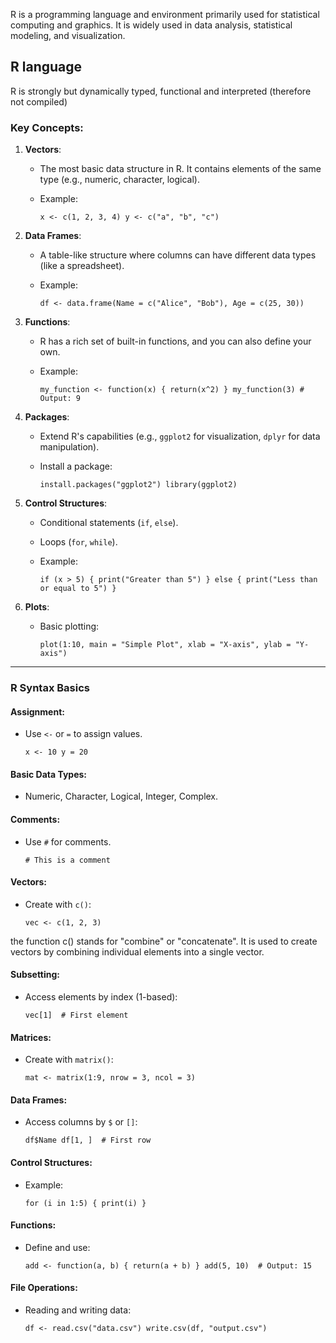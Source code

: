 R is a programming language and environment primarily used for statistical computing and graphics. It is widely used in data analysis, statistical modeling, and visualization.

## R language
R is strongly but dynamically typed, functional and interpreted (therefore not compiled)

### **Key Concepts:**

1.  **Vectors**:

    *   The most basic data structure in R. It contains elements of the same type (e.g., numeric, character, logical).
    *   Example:


        `x <- c(1, 2, 3, 4)
        y <- c("a", "b", "c")`

2.  **Data Frames**:

    *   A table-like structure where columns can have different data types (like a spreadsheet).
    *   Example:


        `df <- data.frame(Name = c("Alice", "Bob"), Age = c(25, 30))`

3.  **Functions**:

    *   R has a rich set of built-in functions, and you can also define your own.
    *   Example:


        `my_function <- function(x) {
        return(x^2)
        }
        my_function(3) # Output: 9`

4.  **Packages**:

    *   Extend R's capabilities (e.g., `ggplot2` for visualization, `dplyr` for data manipulation).
    *   Install a package:


        `install.packages("ggplot2")
        library(ggplot2)`

5.  **Control Structures**:

    *   Conditional statements (`if`, `else`).
    *   Loops (`for`, `while`).
    *   Example:


        `if (x > 5) {
        print("Greater than 5")
        } else {
        print("Less than or equal to 5")
        }`

6.  **Plots**:

    *   Basic plotting:


        `plot(1:10, main = "Simple Plot", xlab = "X-axis", ylab = "Y-axis")`


* * *

### **R Syntax Basics**

#### **Assignment**:

*   Use `<-` or `=` to assign values.

    `x <- 10
    y = 20`


#### **Basic Data Types**:

*   Numeric, Character, Logical, Integer, Complex.

#### **Comments**:

*   Use `#` for comments.

    `# This is a comment`


#### **Vectors**:

*   Create with `c()`:

    `vec <- c(1, 2, 3)`

the function c() stands for "combine" or "concatenate". It is used to create vectors by combining individual elements into a single vector.

#### **Subsetting**:

*   Access elements by index (1-based):

    `vec[1]  # First element`


#### **Matrices**:

*   Create with `matrix()`:

    `mat <- matrix(1:9, nrow = 3, ncol = 3)`


#### **Data Frames**:

*   Access columns by `$` or `[]`:

    `df$Name
    df[1, ]  # First row`


#### **Control Structures**:

*   Example:

    `for (i in 1:5) {
    print(i)
    }`


#### **Functions**:

*   Define and use:

    `add <- function(a, b) {
    return(a + b)
    }
    add(5, 10)  # Output: 15`


#### **File Operations**:

*   Reading and writing data:

    `df <- read.csv("data.csv")
    write.csv(df, "output.csv")`
